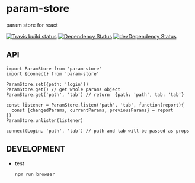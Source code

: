 # param-store

param store for react

[![Travis build status](http://img.shields.io/travis/poetic/param-store.svg?style=flat)](https://travis-ci.org/poetic/param-store)
[![Dependency Status](https://david-dm.org/poetic/param-store.svg)](https://david-dm.org/poetic/param-store)
[![devDependency Status](https://david-dm.org/poetic/param-store/dev-status.svg)](https://david-dm.org/poetic/param-store#info=devDependencies)

## API
```
import ParamStore from 'param-store'
import {connect} from 'param-store'

ParamStore.set({path: 'login'})
ParamStore.get() // get whole params object
ParamStore.get('path', 'tab') // return  {path: 'path', tab: 'tab'}

const listener = ParamStore.listen('path', 'tab', function(report){
  const {changedParams, currentParams, previousParams} = report
})
ParamStore.unlisten(listener)

connect(Login, 'path', 'tab’) // path and tab will be passed as props
```

## DEVELOPMENT

- test
  ```
  npm run browser
  ```
